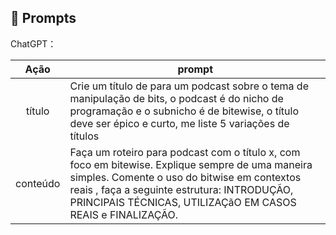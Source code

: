 ## 🧠 Prompts


ChatGPT：

|   Ação   | prompt                                                                                                                                                                                                                                                                         |
| :------: | ------------------------------------------------------------------------------------------------------------------------------------------------------------------------------------------------------------------------------------------------------------------------------ |
|  título  | Crie um título de para um podcast sobre o tema de manipulação de bits, o podcast é do nicho de programação e o subnicho é de bitewise, o título deve ser épico e curto, me liste 5 variações de títulos                                                        |
| conteúdo | Faça um roteiro para podcast com o título x, com foco em bitewise. Explique sempre de uma maneira simples. Comente o uso do bitwise em contextos reais , faça a seguinte estrutura: INTRODUÇÃO, PRINCIPAIS TÉCNICAS, UTILIZAÇãO EM CASOS REAIS e FINALIZAÇÃO.  |

